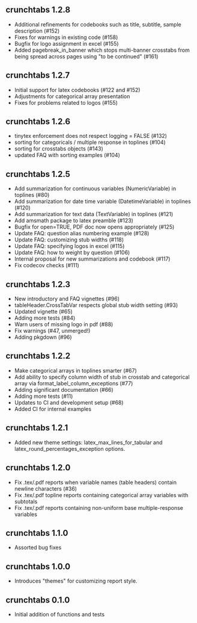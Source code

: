 ## crunchtabs 1.2.8

- Additional refinements for codebooks such as title, subtitle, sample description (#152)
- Fixes for warnings in existing code (#158)
- Bugfix for logo assignment in excel (#155)
- Added pagebreak_in_banner which stops multi-banner crosstabs from being spread across pages using "to be continued" (#161)

## crunchtabs 1.2.7

- Initial support for latex codebooks (#122 and #152)
- Adjustments for categorical array presentation
- Fixes for problems related to logos (#155)

## crunchtabs 1.2.6
 
- tinytex enforcement does not respect logging = FALSE (#132)
- sorting for categoricals / multiple response in toplines (#104)
- sorting for crosstabs objects (#143)
- updated FAQ with sorting examples (#104)

## crunchtabs 1.2.5

* Add summarization for continuous variables (NumericVariable) in toplines (#80)
* Add summarization for date time variable (DatetimeVariable) in toplines (#120)
* Add summarization for text data (TextVariable) in toplines (#121)
* Add amsmath package to latex preamble (#123)
* Bugfix for open=TRUE, PDF doc now opens appropriately (#125)
* Update FAQ: question alias numbering example (#128)
* Update FAQ: customizing stub widths (#118)
* Update FAQ: specifying logos in excel (#115)
* Update FAQ: how to weight by question (#106)
* Internal proposal for new summarizations and codebook (#117)
* Fix codecov checks (#111)

## crunchtabs 1.2.3

* New introductory and FAQ vignettes (#96)
* tableHeader.CrossTabVar respects global stub width setting (#93)
* Updated vignette (#65)
* Adding more tests (#84)
* Warn users of missing logo in pdf (#88)
* Fix warnings (#47, unmerged!)
* Adding pkgdown (#96)

## crunchtabs 1.2.2

* Make categorical arrays in toplines smarter (#67)
* Add ability to specify column width of stub in crosstab and categorical array via format_label_column_exceptions (#77)
* Adding significant documentation (#66)
* Adding more tests (#11)
* Updates to CI and development setup (#68)
* Added CI for internal examples

## crunchtabs 1.2.1

* Added new theme settings: latex_max_lines_for_tabular and latex_round_percentages_exception options.

## crunchtabs 1.2.0

* Fix .tex/.pdf reports when variable names (table headers) contain newline characters (#36)
* Fix .tex/.pdf topline reports containing categorical array variables with subtotals
* Fix .tex/.pdf reports containing non-uniform base multiple-response variables

## crunchtabs 1.1.0

* Assorted bug fixes

## crunchtabs 1.0.0

* Introduces "themes" for customizing report style.

## crunchtabs 0.1.0

* Initial addition of functions and tests
